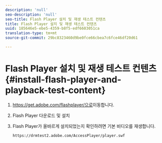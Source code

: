 ```yaml
---
description: 'null'
seo-description: 'null'
seo-title: Flash Player 설치 및 재생 테스트 컨텐츠
title: Flash Player 설치 및 재생 테스트 컨텐츠
uuid: 185646e5-ebe5-4359-b8f5-edf6603051ca
translation-type: tm+mt
source-git-commit: 29bc8323460d9be0fce66cbea7c6fce46df20d61

---
```



# Flash Player 설치 및 재생 테스트 컨텐츠 {#install-flash-player-and-playback-test-content}

1. https://get.adobe.com/flashplayer/으로<span></span>이동합니다.
1. Flash Player 다운로드 및 설치
1. Flash Player가 올바르게 설치되었는지 확인하려면 기본 비디오를 재생합니다.

   `https://drmtest2.adobe.com/AccessPlayer/player.swf`
